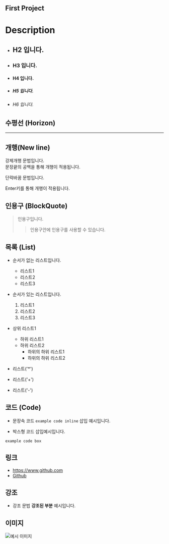 ## First Project

# Description


  * ## H2 입니다.

  * ### H3 입니다.

  * #### H4 입니다.

  * ##### H5 입니다.

  * ###### H6 입니다.

## 수평선 (Horizon)
  
***

## 개행(New line)

강제개행 문법입니다.  
문장끝의 공백을 통해 개행이 적용됩니다.

단락바꿈 문법입니다.

Enter키를 통해 개행이 적용됩니다.

## 인용구 (BlockQuote)

> 인용구입니다.
>> 인용구안에 인용구를 사용할 수 있습니다.
## 목록 (List)

* 순서가 없는 리스트입니다.
  * 리스트1
  * 리스트2
  * 리스트3

* 순서가 있는 리스트입니다.
  1. 리스트1
  2. 리스트2
  3. 리스트3

* 상위 리스트1
  * 하위 리스트1
  * 하위 리스트2
    * 하위의 하위 리스트1
    * 하위의 하위 리스트2

* 리스트('*')
+ 리스트('+')
- 리스트('-')

## 코드 (Code)

* 문장속 코드 `example code inline` 삽입 예시입니다.

* 박스형 코드 삽입예시입니다.
```
example code box
```

## 링크

* <https://www.github.com>
* [Github](https://www.github.com)

## 강조

* 강조 문법 **강조된 부분** 예시입니다.

## 이미지

![예시 이미지](https://raw.githubusercontent.com/ByungJun25/Wiki/master/Markdown/example_image.jpg)
